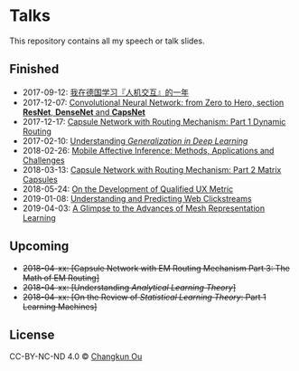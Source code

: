 # Talks

This repository contains all my speech or talk slides.

## Finished

- 2017-09-12: [我在德国学习『人机交互』的一年](201709/swun.pdf)
- 2017-12-07: [Convolutional Neural Network: from Zero to Hero, section **ResNet**, **DenseNet** and **CapsNet**](201712/cnn.pdf)
- 2017-12-17: [Capsule Network with Routing Mechanism: Part 1 Dynamic Routing](./201712/capsnet1.pdf)
- 2017-02-10: [Understanding _Generalization in Deep Learning_](201802/generalization.pdf)
- 2018-02-26: [Mobile Affective Inference: Methods, Applications and Challenges](201802/emotions.pdf)
- 2018-03-13: [Capsule Network with Routing Mechanism: Part 2 Matrix Capsules](./201803/capsnet2.pdf)
- 2018-05-24: [On the Development of Qualified UX Metric](./201805/qux.pdf)
- 2019-01-08: [Understanding and Predicting Web Clickstreams](./201901/master.pdf)
- 2019-04-03: [A Glimpse to the Advances of Mesh Representation Learning](./201904/mesh.pdf)

## Upcoming

- ~~2018-04-xx: [Capsule Network with EM Routing Mechanism Part 3: The Math of EM Routing]~~
- ~~2018-04-xx: [Understanding _Analytical Learning Theory_]~~
- ~~2018-04-xx: [On the Review of _Statistical Learning Theory_: Part 1 Learning Machines]~~

## License

CC-BY-NC-ND 4.0 &copy; [Changkun Ou](https://changkun.de)
